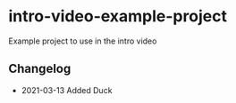 # intro-video-example-project
Example project to use in the intro video


## Changelog

- 2021-03-13 Added Duck
